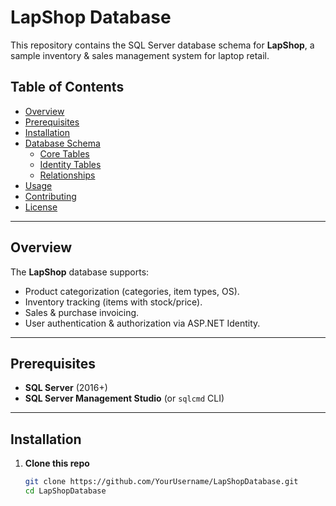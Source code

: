# LapShop Database

This repository contains the SQL Server database schema for **LapShop**, a sample inventory & sales management system for laptop retail.

## Table of Contents

- [Overview](#overview)  
- [Prerequisites](#prerequisites)  
- [Installation](#installation)  
- [Database Schema](#database-schema)  
  - [Core Tables](#core-tables)  
  - [Identity Tables](#identity-tables)  
  - [Relationships](#relationships)  
- [Usage](#usage)  
- [Contributing](#contributing)  
- [License](#license)

---

## Overview

The **LapShop** database supports:
- Product categorization (categories, item types, OS).
- Inventory tracking (items with stock/price).
- Sales & purchase invoicing.
- User authentication & authorization via ASP.NET Identity.

---

## Prerequisites

- **SQL Server** (2016+)
- **SQL Server Management Studio** (or `sqlcmd` CLI)

---

## Installation

1. **Clone this repo**  
   ```bash
   git clone https://github.com/YourUsername/LapShopDatabase.git
   cd LapShopDatabase
